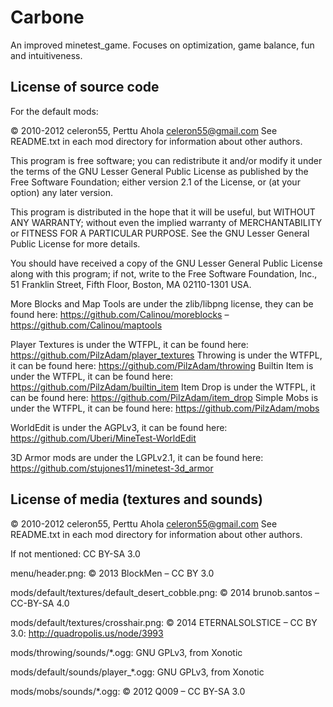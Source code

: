 Carbone
==========================================================

An improved minetest_game. Focuses on optimization, game balance, fun and intuitiveness.


License of source code
----------------------

For the default mods:

© 2010-2012 celeron55, Perttu Ahola <celeron55@gmail.com>
See README.txt in each mod directory for information about other authors.

This program is free software; you can redistribute it and/or modify
it under the terms of the GNU Lesser General Public License as published by
the Free Software Foundation; either version 2.1 of the License, or
(at your option) any later version.

This program is distributed in the hope that it will be useful,
but WITHOUT ANY WARRANTY; without even the implied warranty of
MERCHANTABILITY or FITNESS FOR A PARTICULAR PURPOSE.  See the
GNU Lesser General Public License for more details.

You should have received a copy of the GNU Lesser General Public License along
with this program; if not, write to the Free Software Foundation, Inc.,
51 Franklin Street, Fifth Floor, Boston, MA 02110-1301 USA.

More Blocks and Map Tools are under the zlib/libpng license, they can be found here: https://github.com/Calinou/moreblocks – https://github.com/Calinou/maptools

Player Textures is under the WTFPL, it can be found here: https://github.com/PilzAdam/player_textures
Throwing is under the WTFPL, it can be found here: https://github.com/PilzAdam/throwing
Builtin Item is under the WTFPL, it can be found here: https://github.com/PilzAdam/builtin_item
Item Drop is under the WTFPL, it can be found here: https://github.com/PilzAdam/item_drop
Simple Mobs is under the WTFPL, it can be found here: https://github.com/PilzAdam/mobs

WorldEdit is under the AGPLv3, it can be found here: https://github.com/Uberi/MineTest-WorldEdit

3D Armor mods are under the LGPLv2.1, it can be found here: https://github.com/stujones11/minetest-3d_armor


License of media (textures and sounds)
--------------------------------------
© 2010-2012 celeron55, Perttu Ahola <celeron55@gmail.com>
See README.txt in each mod directory for information about other authors.

If not mentioned: CC BY-SA 3.0

menu/header.png: © 2013 BlockMen – CC BY 3.0

mods/default/textures/default_desert_cobble.png: © 2014 brunob.santos – CC-BY-SA 4.0

mods/default/textures/crosshair.png: © 2014 ETERNALSOLSTICE – CC BY 3.0: http://quadropolis.us/node/3993

mods/throwing/sounds/*.ogg: GNU GPLv3, from Xonotic

mods/default/sounds/player_*.ogg: GNU GPLv3, from Xonotic

mods/mobs/sounds/*.ogg: © 2012 Q009 – CC BY-SA 3.0
